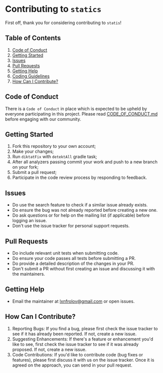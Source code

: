 # Contributing to `statics`
First off, thank you for considering contributing to `statis`!

## Table of Contents
1. [Code of Conduct](#code-of-conduct)
2. [Getting Started](#getting-started)
3. [Issues](#issues)
4. [Pull Requests](#pull-requests)
5. [Getting Help](#getting-help)
6. [Coding Guidelines](#coding-guidelines)
7. [How Can I Contribute?](#how-can-i-contribute)

## Code of Conduct
There is a `Code of Conduct` in place which is expected to be upheld by everyone participating in this project.
Please read [CODE_OF_CONDUCT.md](CODE_OF_CONDUCT.md) before engaging with our community.

## Getting Started
1. Fork this repository to your own account;
2. Make your changes;
3. Run `diktatFix` with `detektAll` gradle task;
4. After all analyzers passing commit your work and push to a new branch on your fork;
5. Submit a pull request;
6. Participate in the code review process by responding to feedback.

## Issues
* Do use the search feature to check if a similar issue already exists.
* Do ensure the bug was not already reported before creating a new one.
* Do ask questions or for help on the mailing list (if applicable) before logging an issue.
* Don't use the issue tracker for personal support requests.

## Pull Requests
* Do include relevant unit tests when submitting code.
* Do ensure your code passes all tests before submitting a PR.
* Do provide a detailed description of the changes in your PR.
* Don't submit a PR without first creating an issue and discussing it with the maintainers.

## Getting Help
* Email the maintainer at [lxnfrolov@gmail.com](mailto:lxnfrolov@gmail.com) or open issues.

## How Can I Contribute?
1. Reporting Bugs: If you find a bug, please first check the issue tracker to see if it has already been reported. If not, create a new issue.
2. Suggesting Enhancements: If there's a feature or enhancement you'd like to see, first check the issue tracker to see if it was already proposed. If not, create a new issue.
3. Code Contributions: If you'd like to contribute code (bug fixes or features), please first discuss it with us on the issue tracker. Once it is agreed on the approach, you can send in your pull request.
